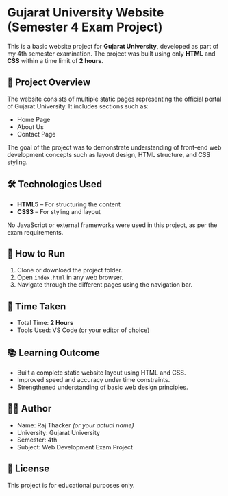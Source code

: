# Gujarat University Website (Semester 4 Exam Project)

This is a basic website project for **Gujarat University**, developed as part of my 4th semester examination. The project was built using only **HTML** and **CSS** within a time limit of **2 hours**.

## 📁 Project Overview

The website consists of multiple static pages representing the official portal of Gujarat University. It includes sections such as:

- Home Page
- About Us
- Contact Page

The goal of the project was to demonstrate understanding of front-end web development concepts such as layout design, HTML structure, and CSS styling.

## 🛠 Technologies Used

- **HTML5** – For structuring the content
- **CSS3** – For styling and layout

No JavaScript or external frameworks were used in this project, as per the exam requirements.


## 🚀 How to Run

1. Clone or download the project folder.
2. Open `index.html` in any web browser.
3. Navigate through the different pages using the navigation bar.

## 📅 Time Taken

- Total Time: **2 Hours**
- Tools Used: VS Code (or your editor of choice)

## 📚 Learning Outcome

- Built a complete static website layout using HTML and CSS.
- Improved speed and accuracy under time constraints.
- Strengthened understanding of basic web design principles.

## 👨‍🎓 Author

- Name: Raj Thacker *(or your actual name)*
- University: Gujarat University
- Semester: 4th
- Subject: Web Development Exam Project

## 📄 License

This project is for educational purposes only.
